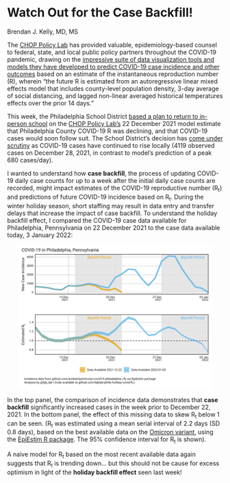 Watch Out for the Case Backfill!
================
Brendan J. Kelly, MD, MS

The <a href="https://policylab.chop.edu/">CHOP Policy Lab</a> has
provided valuable, epidemiology-based counsel to federal, state, and
local public policy partners throughout the COVID-19 pandemic, drawing
on the
<a href="https://policylab.chop.edu/covid-lab-mapping-covid-19-your-community">impressive
suite of data visualization tools and models they have developed to
predict COVID-19 case incidence and other outcomes</a> based on an
estimate of the instantaneous reproduction number (R), wherein “the
future R is estimated from an autoregressive linear mixed effects model
that includes county-level population density, 3-day average of social
distancing, and lagged non-linear averaged historical temperatures
effects over the prior 14 days.”

This week, the Philadelphia School District
<a href="https://twitter.com/SDPHite/status/1476929249407913986?s=20">based
a plan to return to in-person school</a> on the
<a href="https://twitter.com/PolicyLabCHOP/status/1478037201892122630?s=20">CHOP
Policy Lab’s</a> 22 December 2021 model estimate that Philadelphia
County COVID-19 R was declining, and that COVID-19 cases would soon
follow suit</a>. The School District’s decision has
<a href="https://www.inquirer.com/opinion/commentary/philly-schools-omicron-return-january-4-in-person-20220103.html">come
under scrutiny</a> as COVID-19 cases have continued to rise locally
(4119 observed cases on December 28, 2021, in contrast to model’s
prediction of a peak 680 cases/day).

I wanted to understand how <b>case backfill</b>, the process of updating
COVID-19 daily case counts for up to a week after the initial daily case
counts are recorded, might impact estimates of the COVID-19 reproductive
number (R<sub>t</sub>) and predictions of future COVID-19 incidence
based on R<sub>t</sub>. During the winter holiday season, short staffing
may result in data entry and transfer delays that increase the impact of
case backfill. To understand the holiday backfill effect, I compared the
COVID-19 case data available for Philadelphia, Pennsylvania on 22
December 2021 to the case data available today, 3 January 2022:

<img src="./figs/p_combined_tp.png" width="90%" style="display: block; margin: auto;" />

In the top panel, the comparison of incidence data demonstrates that
<b>case backfill</b> significantly increased cases in the week prior to
December 22, 2021. In the bottom panel, the effect of this missing data
to skew R<sub>t</sub> below 1 can be seen. (R<sub>t</sub> was estimated
using a mean serial interval of 2.2 days (SD 0.8 days), based on the
best available data on the
<a href="https://www.medrxiv.org/content/10.1101/2021.12.25.21268301v1">Omicron
variant</a>, using the <a href="">EpiEstim R package</a>. The 95%
confidence interval for R<sub>t</sub> is shown).

A naive model for R<sub>t</sub> based on the most recent available data
again suggests that R<sub>t</sub> is trending down… but this should not
be cause for excess optimism in light of the <b>holiday backfill
effect</b> seen last week!
